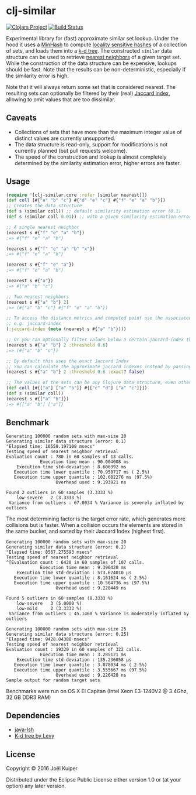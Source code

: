 # clj-similar
[![Clojars Project](https://img.shields.io/clojars/v/clj-similar.svg)](https://clojars.org/clj-similar) [![Build Status](https://travis-ci.org/vortext/clj-similar.png?branch=develop)](https://travis-ci.org/vortext/clj-similar)


Experimental library for (fast) approximate similar set lookup.
Under the hood it uses a [MinHash](https://en.wikipedia.org/wiki/MinHash) to compute [locality sensitive hashes](https://en.wikipedia.org/wiki/Locality-sensitive_hashing) of a collection of sets, and loads them into a [k-d tree](https://en.wikipedia.org/wiki/K-d_tree).
The constructed `similar` data structure can be used to retrieve [nearest neighbors](https://en.wikipedia.org/wiki/Nearest_neighbor_search) of a given target set.
While the construction of the data structure can be expensive, lookups should be fast.
Note that the results can be non-deterministic, especially if the similarity error is high.

Note that it will always return some set that is considered nearest.
The resulting sets can optionally be filtered by their (real) [Jaccard index](https://en.wikipedia.org/wiki/Jaccard_index), allowing to omit values that are too dissimilar.

## Caveats
- Collections of sets that have more than the maximum integer value of distinct values are currently unsupported.
- The data structure is read-only, support for modifications is not currently planned (but pull requests welcome).
- The speed of the construction and lookup is almost completely determined by the similarity estimation error, higher errors are faster.

## Usage

```clojure
(require '[clj-similar.core :refer [similar nearest]])
(def coll [#{"a" "b" "c"} #{"d" "e" "c"} #{"f" "e" "a" "b"}])
;; Creates the data structure
(def s (similar coll)) ;; default similarity estimation error (0.1)
(def s (similar coll 0.01)) ;; with a given similarity estimation error.

;; A single nearest neighbor
(nearest s #{"f" "e" "a" "b"})
;=> #{"f" "e" "a" "b"}

(nearest s #{"f" "e" "a" "b" "x"})
;=> #{"f" "e" "a" "b"}

(nearest s #{"f" "e" "a"})
;=> #{"f" "e" "a" "b"}

(nearest s #{"a"})
;=> #{"a" "b" "c"}

;; Two nearest neighbors
(nearest s #{"a" "b"} 2)
;=> (#{"a" "b" "c"} #{"f" "e" "a" "b"})

;; To access the distance metrics and computed point use the associated metadata
;; e.g. jaccard-index
(:jaccard-index (meta (nearest s #{"a" "b"})))

;; Or you can optionally filter values below a certain jaccard-index threshold
(nearest s #{"a" "b"} 2 :threshold 0.6)
;=> (#{"a" "b" "c"})

;; By default this uses the exact Jaccard Index
;; You can calculate the approximate jaccard indexes instead by passing exact? false
(nearest s #{"a" "b"} 2 :threshold 0.6 :exact? false)

;; The values of the sets can be any Clojure data structure, even other collections
(def coll [#{["a"] ["a" "b"]} #{["c" "d"] ["a" "c"]}])
(def s (similar coll))
(nearest s #{["a" "b"]})
;=> #{["a" "b"] ["a"]}

```

## Benchmark
```
Generating 100000 random sets with max-size 20
Generating similar data structure (error: 0.1)
"Elapsed time: 10559.197109 msecs"
Testing speed of nearest neighbor retrieval
Evaluation count : 780 in 60 samples of 13 calls.
             Execution time mean : 90.004008 ms
    Execution time std-deviation : 8.606392 ms
   Execution time lower quantile : 70.950717 ms ( 2.5%)
   Execution time upper quantile : 102.682276 ms (97.5%)
                   Overhead used : 9.193921 ns

Found 2 outliers in 60 samples (3.3333 %)
	low-severe	 2 (3.3333 %)
 Variance from outliers : 67.0034 % Variance is severely inflated by outliers
```
The most determining factor is the target error rate, which generates more collisions but is faster.
When a collision occurs the elements are stored in the same bucket, and sorted by their Jaccard Index (highest first).
```
Generating 100000 random sets with max-size 20
Generating similar data structure (error: 0.2)
"Elapsed time: 8567.275593 msecs"
Testing speed of nearest neighbor retrieval
^[Evaluation count : 6420 in 60 samples of 107 calls.
             Execution time mean : 9.390420 ms
    Execution time std-deviation : 573.624010 µs
   Execution time lower quantile : 8.161624 ms ( 2.5%)
   Execution time upper quantile : 10.564736 ms (97.5%)
                   Overhead used : 9.220449 ns

Found 5 outliers in 60 samples (8.3333 %)
	low-severe	 3 (5.0000 %)
	low-mild	 2 (3.3333 %)
 Variance from outliers : 45.1468 % Variance is moderately inflated by outliers
```

```
Generating 100000 random sets with max-size 25
Generating similar data structure (error: 0.25)
"Elapsed time: 9428.04388 msecs"
Testing speed of nearest neighbor retrieval
Evaluation count : 19320 in 60 samples of 322 calls.
             Execution time mean : 3.285121 ms
    Execution time std-deviation : 135.236058 µs
   Execution time lower quantile : 3.078034 ms ( 2.5%)
   Execution time upper quantile : 3.555667 ms (97.5%)
                   Overhead used : 9.226428 ns
Sample output for random target sets
```

Benchmarks were run on OS X El Capitan (Intel Xeon E3-1240V2 @ 3.4Ghz, 32 GB DDR3 RAM)

## Dependencies

* [java-lsh](https://github.com/tdebatty/java-LSH)
* [K-d tree by Levy](http://home.wlu.edu/~levys/software/kd/)

## License

Copyright © 2016 Joël Kuiper

Distributed under the Eclipse Public License either version 1.0 or (at
your option) any later version.
